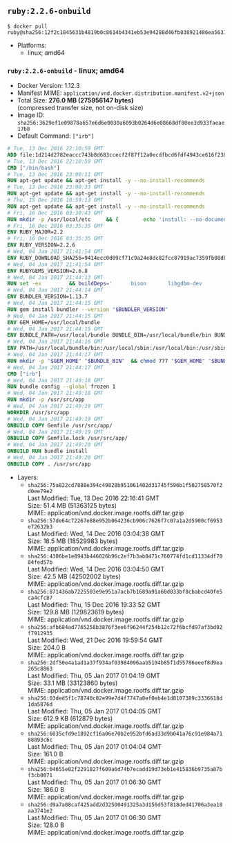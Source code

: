 ## `ruby:2.2.6-onbuild`

```console
$ docker pull ruby@sha256:12f2c1845631b4819b0c8614b4341eb53e94288d46fb038921486ea563125fba
```

-	Platforms:
	-	linux; amd64

### `ruby:2.2.6-onbuild` - linux; amd64

-	Docker Version: 1.12.3
-	Manifest MIME: `application/vnd.docker.distribution.manifest.v2+json`
-	Total Size: **276.0 MB (275956147 bytes)**  
	(compressed transfer size, not on-disk size)
-	Image ID: `sha256:3629ef1e09878a657e6d6e0030a6093b0264d6e08668df80ee3d933faeae17b8`
-	Default Command: `["irb"]`

```dockerfile
# Tue, 13 Dec 2016 22:10:59 GMT
ADD file:1d214d2782eaccc743b8d683ccecf2f87f12a0ecdfbcd6fdf4943ce616f23870 in / 
# Tue, 13 Dec 2016 22:10:59 GMT
CMD ["/bin/bash"]
# Tue, 13 Dec 2016 23:00:11 GMT
RUN apt-get update && apt-get install -y --no-install-recommends 		ca-certificates 		curl 		wget 	&& rm -rf /var/lib/apt/lists/*
# Tue, 13 Dec 2016 23:00:33 GMT
RUN apt-get update && apt-get install -y --no-install-recommends 		bzr 		git 		mercurial 		openssh-client 		subversion 				procps 	&& rm -rf /var/lib/apt/lists/*
# Thu, 15 Dec 2016 18:59:13 GMT
RUN apt-get update && apt-get install -y --no-install-recommends 		autoconf 		automake 		bzip2 		file 		g++ 		gcc 		imagemagick 		libbz2-dev 		libc6-dev 		libcurl4-openssl-dev 		libdb-dev 		libevent-dev 		libffi-dev 		libgdbm-dev 		libgeoip-dev 		libglib2.0-dev 		libjpeg-dev 		libkrb5-dev 		liblzma-dev 		libmagickcore-dev 		libmagickwand-dev 		libmysqlclient-dev 		libncurses-dev 		libpng-dev 		libpq-dev 		libreadline-dev 		libsqlite3-dev 		libssl-dev 		libtool 		libwebp-dev 		libxml2-dev 		libxslt-dev 		libyaml-dev 		make 		patch 		xz-utils 		zlib1g-dev 	&& rm -rf /var/lib/apt/lists/*
# Fri, 16 Dec 2016 03:30:43 GMT
RUN mkdir -p /usr/local/etc 	&& { 		echo 'install: --no-document'; 		echo 'update: --no-document'; 	} >> /usr/local/etc/gemrc
# Fri, 16 Dec 2016 03:35:35 GMT
ENV RUBY_MAJOR=2.2
# Fri, 16 Dec 2016 03:35:35 GMT
ENV RUBY_VERSION=2.2.6
# Wed, 04 Jan 2017 21:41:54 GMT
ENV RUBY_DOWNLOAD_SHA256=9414ecc0d09cf71c9a24e8dc82fcc87919ac7359fb08db2791d6c32bfd157339
# Wed, 04 Jan 2017 21:41:54 GMT
ENV RUBYGEMS_VERSION=2.6.8
# Wed, 04 Jan 2017 21:44:13 GMT
RUN set -ex 		&& buildDeps=' 		bison 		libgdbm-dev 		ruby 		xz-utils 	' 	&& apt-get update 	&& apt-get install -y --no-install-recommends $buildDeps 	&& rm -rf /var/lib/apt/lists/* 		&& wget -O ruby.tar.xz "https://cache.ruby-lang.org/pub/ruby/${RUBY_MAJOR%-rc}/ruby-$RUBY_VERSION.tar.xz" 	&& echo "$RUBY_DOWNLOAD_SHA256 *ruby.tar.xz" | sha256sum -c - 		&& mkdir -p /usr/src/ruby 	&& tar -xJf ruby.tar.xz -C /usr/src/ruby --strip-components=1 	&& rm ruby.tar.xz 		&& cd /usr/src/ruby 		&& { 		echo '#define ENABLE_PATH_CHECK 0'; 		echo; 		cat file.c; 	} > file.c.new 	&& mv file.c.new file.c 		&& autoconf 	&& ./configure --disable-install-doc --enable-shared 	&& make -j"$(nproc)" 	&& make install 		&& apt-get purge -y --auto-remove $buildDeps 	&& cd / 	&& rm -r /usr/src/ruby 		&& gem update --system "$RUBYGEMS_VERSION"
# Wed, 04 Jan 2017 21:44:14 GMT
ENV BUNDLER_VERSION=1.13.7
# Wed, 04 Jan 2017 21:44:15 GMT
RUN gem install bundler --version "$BUNDLER_VERSION"
# Wed, 04 Jan 2017 21:44:15 GMT
ENV GEM_HOME=/usr/local/bundle
# Wed, 04 Jan 2017 21:44:15 GMT
ENV BUNDLE_PATH=/usr/local/bundle BUNDLE_BIN=/usr/local/bundle/bin BUNDLE_SILENCE_ROOT_WARNING=1 BUNDLE_APP_CONFIG=/usr/local/bundle
# Wed, 04 Jan 2017 21:44:16 GMT
ENV PATH=/usr/local/bundle/bin:/usr/local/sbin:/usr/local/bin:/usr/sbin:/usr/bin:/sbin:/bin
# Wed, 04 Jan 2017 21:44:17 GMT
RUN mkdir -p "$GEM_HOME" "$BUNDLE_BIN" 	&& chmod 777 "$GEM_HOME" "$BUNDLE_BIN"
# Wed, 04 Jan 2017 21:44:17 GMT
CMD ["irb"]
# Wed, 04 Jan 2017 21:49:18 GMT
RUN bundle config --global frozen 1
# Wed, 04 Jan 2017 21:49:18 GMT
RUN mkdir -p /usr/src/app
# Wed, 04 Jan 2017 21:49:19 GMT
WORKDIR /usr/src/app
# Wed, 04 Jan 2017 21:49:19 GMT
ONBUILD COPY Gemfile /usr/src/app/
# Wed, 04 Jan 2017 21:49:19 GMT
ONBUILD COPY Gemfile.lock /usr/src/app/
# Wed, 04 Jan 2017 21:49:20 GMT
ONBUILD RUN bundle install
# Wed, 04 Jan 2017 21:49:20 GMT
ONBUILD COPY . /usr/src/app
```

-	Layers:
	-	`sha256:75a822cd7888e394c49828b951061402d31745f596b1f502758570f2d0ee79e2`  
		Last Modified: Tue, 13 Dec 2016 22:16:41 GMT  
		Size: 51.4 MB (51363125 bytes)  
		MIME: application/vnd.docker.image.rootfs.diff.tar.gzip
	-	`sha256:57de64c72267e88e952b064236cb906c7626f7c07a1a2d5900cf6953e72632b3`  
		Last Modified: Wed, 14 Dec 2016 03:04:38 GMT  
		Size: 18.5 MB (18529983 bytes)  
		MIME: application/vnd.docker.image.rootfs.diff.tar.gzip
	-	`sha256:4306be1e8943b446026b96c2ef7b3ab8471c760774fd1cd11334df7084fed57b`  
		Last Modified: Wed, 14 Dec 2016 03:04:50 GMT  
		Size: 42.5 MB (42502002 bytes)  
		MIME: application/vnd.docker.image.rootfs.diff.tar.gzip
	-	`sha256:871436ab7225503e9e951a7acb7b1689a91a60d033bf8cbabcd40fe5ca4cfc87`  
		Last Modified: Thu, 15 Dec 2016 19:33:52 GMT  
		Size: 129.8 MB (129823619 bytes)  
		MIME: application/vnd.docker.image.rootfs.diff.tar.gzip
	-	`sha256:afb684ad7765258b3876f3ee6f96244f254b12c72f6bcfd97af3bd02f7912935`  
		Last Modified: Wed, 21 Dec 2016 19:59:54 GMT  
		Size: 204.0 B  
		MIME: application/vnd.docker.image.rootfs.diff.tar.gzip
	-	`sha256:2df50e4a1ad1a37f934af03984096aab5104b85f1d55786eeef8d9ea265c8863`  
		Last Modified: Thu, 05 Jan 2017 01:04:19 GMT  
		Size: 33.1 MB (33123860 bytes)  
		MIME: application/vnd.docker.image.rootfs.diff.tar.gzip
	-	`sha256:03ded5f1c78740c02e99e7d4f7747a0ef0eb4e1d8107389c3336618d1da5876d`  
		Last Modified: Thu, 05 Jan 2017 01:04:05 GMT  
		Size: 612.9 KB (612879 bytes)  
		MIME: application/vnd.docker.image.rootfs.diff.tar.gzip
	-	`sha256:6035cfd9e1892cf16a06e70b2e952bfd6ad33d9b041a76c91e984a7188893c6c`  
		Last Modified: Thu, 05 Jan 2017 01:04:04 GMT  
		Size: 161.0 B  
		MIME: application/vnd.docker.image.rootfs.diff.tar.gzip
	-	`sha256:04655e82f2291827f609a6d74b7ecadd19d73eb1e415836b9735a87bf3cb0071`  
		Last Modified: Thu, 05 Jan 2017 01:06:30 GMT  
		Size: 186.0 B  
		MIME: application/vnd.docker.image.rootfs.diff.tar.gzip
	-	`sha256:d9a7a08caf425add2d32500491325a3d156d53f818ded41706a3ea18aa3741e2`  
		Last Modified: Thu, 05 Jan 2017 01:06:30 GMT  
		Size: 128.0 B  
		MIME: application/vnd.docker.image.rootfs.diff.tar.gzip
